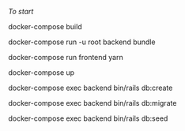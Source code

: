 *To start*

docker-compose build

docker-compose run -u root backend bundle

docker-compose run frontend yarn

docker-compose up

docker-compose exec backend bin/rails db:create

docker-compose exec backend bin/rails db:migrate

docker-compose exec backend bin/rails db:seed
